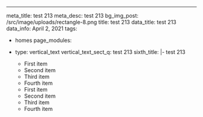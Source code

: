 ---
meta_title: test 213
meta_desc: test 213
bg_img_post: /src/image/uploads/rectangle-8.png
title: test 213
data_title: test 213
data_info: April 2, 2021
tags:
  - homes
page_modules:
  - type: vertical_text
    vertical_text_sect_q: test 213
    sixth_title: |-
      test 213

      - First item
      - Second item
      - Third item
      - Fourth item

      * First item
      * Second item
      * Third item
      * Fourth item
